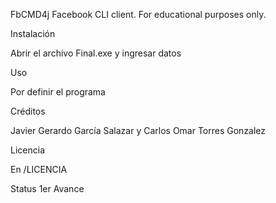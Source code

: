 FbCMD4j
Facebook CLI client. For educational purposes only.

Instalación

Abrir el archivo Final.exe y ingresar datos

Uso

Por definir el programa

Créditos

Javier Gerardo García Salazar  y Carlos Omar Torres Gonzalez

Licencia

 En  /LICENCIA
 
Status 
  1er Avance
